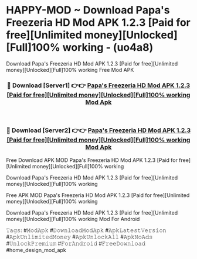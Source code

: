 # HAPPY-MOD ~ Download Papa's Freezeria HD Mod APK 1.2.3 [Paid for free][Unlimited money][Unlocked][Full]100% working - (uo4a8)
Download Papa's Freezeria HD Mod APK 1.2.3 [Paid for free][Unlimited money][Unlocked][Full]100% working Free Mod APK

<div align="center">
<h3>🔴 Download [Server1] 👉👉 <a href="https://apk-comot.site?title=Papa's_Freezeria_HD_Mod_APK_1.2.3_[Paid_for_free][Unlimited_money][Unlocked][Full]100%_working">Papa's Freezeria HD Mod APK 1.2.3 [Paid for free][Unlimited money][Unlocked][Full]100% working Mod Apk</a></h3><br>

<h3>🔴 Download [Server2] 👉👉 <a href="https://apk-comot.site?title=Papa's_Freezeria_HD_Mod_APK_1.2.3_[Paid_for_free][Unlimited_money][Unlocked][Full]100%_working">Papa's Freezeria HD Mod APK 1.2.3 [Paid for free][Unlimited money][Unlocked][Full]100% working Mod Apk</a></h3>
</div>


Free Download APK MOD Papa's Freezeria HD Mod APK 1.2.3 [Paid for free][Unlimited money][Unlocked][Full]100% working

Download Papa's Freezeria HD Mod APK 1.2.3 [Paid for free][Unlimited money][Unlocked][Full]100% working 

Free APK MOD Papa's Freezeria HD Mod APK 1.2.3 [Paid for free][Unlimited money][Unlocked][Full]100% working 

Download Papa's Freezeria HD Mod APK 1.2.3 [Paid for free][Unlimited money][Unlocked][Full]100% working Mod For Android

𝚃𝚊𝚐𝚜: #𝙼𝚘𝚍𝙰𝚙𝚔 #𝙳𝚘𝚠𝚗𝚕𝚘𝚊𝚍𝙼𝚘𝚍𝙰𝚙𝚔 #𝙰𝚙𝚔𝙻𝚊𝚝𝚎𝚜𝚝𝚅𝚎𝚛𝚜𝚒𝚘𝚗 #𝙰𝚙𝚔𝚄𝚗𝚕𝚒𝚖𝚒𝚝𝚎𝚍𝙼𝚘𝚗𝚎𝚢 #𝙰𝚙𝚔𝚄𝚗𝚕𝚘𝚌𝚔𝙰𝚕𝚕 #𝙰𝚙𝚔𝙽𝚘𝙰𝚍𝚜 #𝚄𝚗𝚕𝚘𝚌𝚔𝙿𝚛𝚎𝚖𝚒𝚞𝚖 #𝙵𝚘𝚛𝙰𝚗𝚍𝚛𝚘𝚒𝚍 #𝙵𝚛𝚎𝚎𝙳𝚘𝚠𝚗𝚕𝚘𝚊𝚍 #home_design_mod_apk